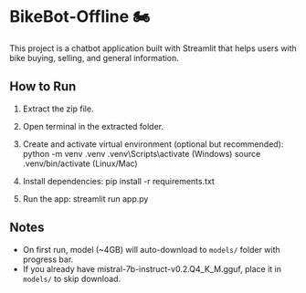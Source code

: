 # BikeBot-Offline 🏍️
This project is a chatbot application built with Streamlit that helps users with bike buying, selling, and general information.

## How to Run
1. Extract the zip file.
2. Open terminal in the extracted folder.
3. Create and activate virtual environment (optional but recommended):
   python -m venv .venv
   .venv\Scripts\activate    (Windows)
   source .venv/bin/activate   (Linux/Mac)

4. Install dependencies:
   pip install -r requirements.txt

5. Run the app:
   streamlit run app.py

## Notes
- On first run, model (~4GB) will auto-download to `models/` folder with progress bar.
- If you already have mistral-7b-instruct-v0.2.Q4_K_M.gguf, place it in `models/` to skip download.
